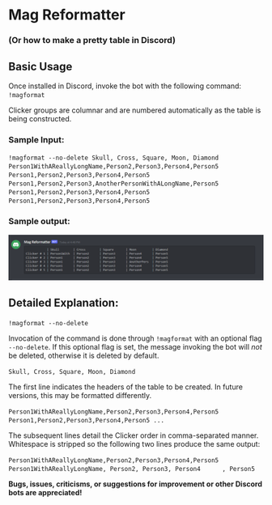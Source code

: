 # Mag Reformatter

### (Or how to make a pretty table in Discord)

## Basic Usage

Once installed in Discord, invoke the bot with the following command: `!magformat`

Clicker groups are columnar and are numbered automatically as the table is being constructed.

### Sample Input:
`
!magformat --no-delete
Skull, Cross, Square, Moon, Diamond
Person1WithAReallyLongName,Person2,Person3,Person4,Person5
Person1,Person2,Person3,Person4,Person5
Person1,Person2,Person3,AnotherPersonWithALongName,Person5
Person1,Person2,Person3,Person4,Person5
Person1,Person2,Person3,Person4,Person5
`

### Sample output:

![Example Output](example.png)


## Detailed Explanation:

`!magformat --no-delete`

Invocation of the command is done through `!magformat` with an optional flag `--no-delete`. If this optional flag is set, the message invoking the bot will *not* be deleted, otherwise it is deleted by default.

`Skull, Cross, Square, Moon, Diamond`

The first line indicates the headers of the table to be created. In future versions, this may be formatted differently.

`
Person1WithAReallyLongName,Person2,Person3,Person4,Person5
Person1,Person2,Person3,Person4,Person5
...
`

The subsequent lines detail the Clicker order in comma-separated manner. Whitespace is stripped so the following two lines produce the same output:

`Person1WithAReallyLongName,Person2,Person3,Person4,Person5`
`      Person1WithAReallyLongName, Person2, Person3, Person4      , Person5`

**Bugs, issues, criticisms, or suggestions for improvement or other Discord bots are appreciated!**